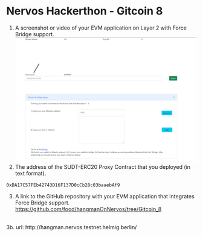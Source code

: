 # Nervos Hackerthon - Gitcoin 8

1. A screenshot or video of your EVM application on Layer 2 with Force Bridge support.
![-](ckb_01.PNG)
2. The address of the SUDT-ERC20 Proxy Contract that you deployed (in text format).
```
0xDA17C57FEb42743D16F137D0cCb28c03baaebAf9
```
3. A link to the GitHub repository with your EVM application that integrates Force Bridge support.
https://github.com/food/hangmanOnNervos/tree/Gitcoin_8
<br/>
3b. url:
http://hangman.nervos.testnet.helmig.berlin/